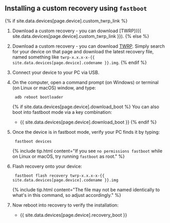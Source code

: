 ## Installing a custom recovery using `fastboot`

{% if site.data.devices[page.device].custom_twrp_link %}
1. Download a custom recovery - you can download [TWRP]({{ site.data.devices[page.device].custom_twrp_link }}).
{% else %}
1. Download a custom recovery - you can download [TWRP](https://twrp.me/Devices/). Simply search for your device on that page
   and download the latest recovery file, named something like `twrp-x.x.x-x-{{ site.data.devices[page.device].codename }}.img`.
{% endif %}
2. Connect your device to your PC via USB.
3. On the computer, open a command prompt (on Windows) or terminal (on Linux or macOS) window, and type:

        adb reboot bootloader

    {% if site.data.devices[page.device].download_boot %}
    You can also boot into fastboot mode via a key combination:

    * {{ site.data.devices[page.device].download_boot }}
    {% endif %}
4. Once the device is in fastboot mode, verify your PC finds it by typing:

        fastboot devices

    {% include tip.html content="If you see `no permissions fastboot` while on Linux or macOS, try running `fastboot` as root." %}
5. Flash recovery onto your device:

        fastboot flash recovery twrp-x.x.x-x-{{ site.data.devices[page.device].codename }}.img

    {% include tip.html content="The file may not be named identically to what's in this command, so adjust accordingly." %}

6. Now reboot into recovery to verify the installation:
    * {{ site.data.devices[page.device].recovery_boot }}
